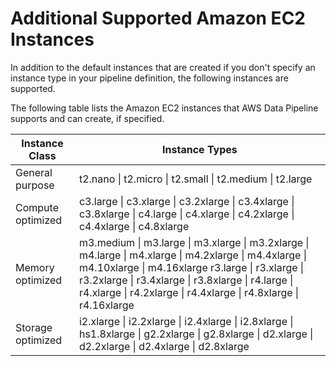 # Additional Supported Amazon EC2 Instances<a name="dp-ec2-supported-instance-types"></a>

In addition to the default instances that are created if you don't specify an instance type in your pipeline definition, the following instances are supported\. 

The following table lists the Amazon EC2 instances that AWS Data Pipeline supports and can create, if specified\. 


| Instance Class | Instance Types | 
| --- | --- | 
| General purpose |  t2\.nano \| t2\.micro \| t2\.small \| t2\.medium \| t2\.large  | 
| Compute optimized |  c3\.large \| c3\.xlarge \| c3\.2xlarge \| c3\.4xlarge \| c3\.8xlarge \| c4\.large \| c4\.xlarge \| c4\.2xlarge \| c4\.4xlarge \| c4\.8xlarge  | 
| Memory optimized |  m3\.medium \| m3\.large \| m3\.xlarge \| m3\.2xlarge \| m4\.large \| m4\.xlarge \| m4\.2xlarge \| m4\.4xlarge \| m4\.10xlarge \| m4\.16xlarge r3\.large \| r3\.xlarge \| r3\.2xlarge \| r3\.4xlarge \| r3\.8xlarge \| r4\.large \| r4\.xlarge \| r4\.2xlarge \| r4\.4xlarge \| r4\.8xlarge \| r4\.16xlarge  | 
| Storage optimized |   i2\.xlarge \| i2\.2xlarge \| i2\.4xlarge \| i2\.8xlarge \| hs1\.8xlarge \| g2\.2xlarge \| g2\.8xlarge \| d2\.xlarge \| d2\.2xlarge \| d2\.4xlarge \| d2\.8xlarge  | 
